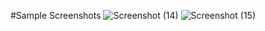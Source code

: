 #Sample Screenshots
![Screenshot (14)](https://github.com/ketansr2002/mychatapp/assets/95707104/b2ed225c-c84c-45b1-8278-53decd3e4e46)
![Screenshot (15)](https://github.com/ketansr2002/mychatapp/assets/95707104/9e801cd1-b3da-41bc-9bff-087e25bb76f3)
